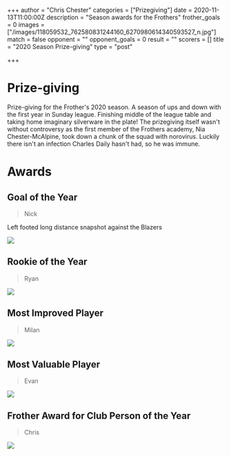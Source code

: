 +++
author = "Chris Chester"
categories = ["Prizegiving"]
date = 2020-11-13T11:00:00Z
description = "Season awards for the Frothers"
frother_goals = 0
images = ["/images/118059532_762580831244160_6270980614340593527_n.jpg"]
match = false
opponent = ""
opponent_goals = 0
result = ""
scorers = []
title = "2020 Season Prize-giving"
type = "post"

+++
# Prize-giving

Prize-giving for the Frother's 2020 season. A season of ups and down with the first year in Sunday league. Finishing middle of the league table and taking home imaginary silverware in the plate! The prizegiving itself wasn't without controversy as the first member of the Frothers academy, Nia Chester-McAlpine, took down a chunk of the squad with norovirus. Luckily there isn't an infection Charles Daily hasn't had, so he was immune.

# Awards

## Goal of the Year

> Nick

Left footed long distance snapshot against the Blazers

![](/images/nick.jpg)

## Rookie of the Year

> Ryan

![](/images/img_326222.jpg)

## Most Improved Player

> Milan

![](/images/milan.jpg)

## Most Valuable Player

> Evan

![](/images/evan.jpg)

## Frother Award for Club Person of the Year

> Chris

![](/images/img_3316.JPG)
